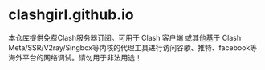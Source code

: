 # clashgirl.github.io
本仓库提供免费Clash服务器订阅。可用于 Clash 客户端 或其他基于 Clash Meta/SSR/V2ray/Singbox等内核的代理工具进行访问谷歌、推特、facebook等海外平台的网络调试。请勿用于非法用途！
